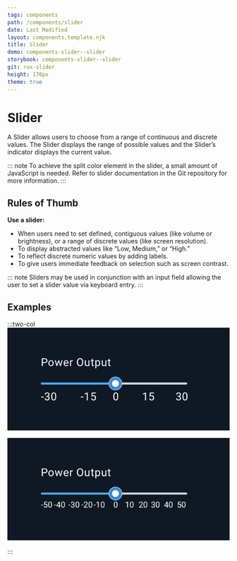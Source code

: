 ```yaml
---
tags: components
path: /components/slider
date: Last Modified
layout: components.template.njk
title: Slider
demo: components-slider--slider
storybook: components-slider--slider
git: rux-slider
height: 170px
theme: true
---
```


# Slider

A Slider allows users to choose from a range of continuous and discrete values. The Slider displays the range of possible values and the Slider’s indicator displays the current value.

::: note
To achieve the split color element in the slider, a small amount of JavaScript is needed. Refer to slider documentation in the Git repository for more information.
:::

## Rules of Thumb

**Use a slider:**

- When users need to set defined, contiguous values (like volume or brightness), or a range of discrete values (like screen resolution).
- To display abstracted values like “Low, Medium,” or “High.”
- To reflect discrete numeric values by adding labels.
- To give users immediate feedback on selection such as screen contrast.

::: note
Sliders may be used in conjunction with an input field allowing the user to set a slider value via keyboard entry.
:::

## Examples

:::two-col
![Do: If adding labels, only use the minimal amount necessary to indicate the values.](/img/components/slider-do-1.png "Do: If adding labels, only use the minimal amount necessary to indicate the values.")

![Don’t: Excessive labels clutter the design.](/img/components/slider-dont-1.png "Don’t: Excessive labels clutter the design.")

:::
